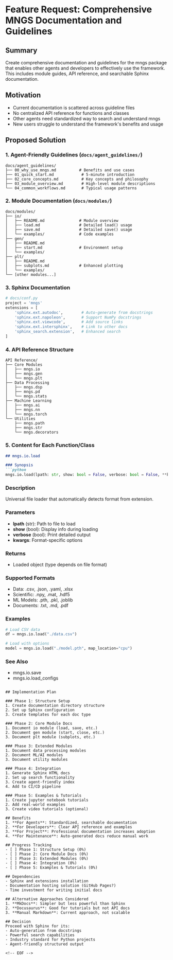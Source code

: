 <!-- ---
!-- Timestamp: 2025-05-30 01:20:00
!-- Author: Claude
!-- File: ./project_management/feature_requests/feature-request-comprehensive-mngs-documentation.md
!-- --- -->

# Feature Request: Comprehensive MNGS Documentation and Guidelines

## Summary
Create comprehensive documentation and guidelines for the mngs package that enables other agents and developers to effectively use the framework. This includes module guides, API reference, and searchable Sphinx documentation.

## Motivation
- Current documentation is scattered across guideline files
- No centralized API reference for functions and classes
- Other agents need standardized way to search and understand mngs
- New users struggle to understand the framework's benefits and usage

## Proposed Solution

### 1. **Agent-Friendly Guidelines** (`docs/agent_guidelines/`)
```
docs/agent_guidelines/
├── 00_why_use_mngs.md          # Benefits and use cases
├── 01_quick_start.md            # 5-minute introduction
├── 02_core_concepts.md          # Key concepts and philosophy
├── 03_module_overview.md        # High-level module descriptions
└── 04_common_workflows.md       # Typical usage patterns
```

### 2. **Module Documentation** (`docs/modules/`)
```
docs/modules/
├── io/
│   ├── README.md               # Module overview
│   ├── load.md                 # Detailed load() usage
│   ├── save.md                 # Detailed save() usage
│   └── examples/               # Code examples
├── gen/
│   ├── README.md
│   ├── start.md                # Environment setup
│   └── examples/
├── plt/
│   ├── README.md
│   ├── subplots.md             # Enhanced plotting
│   └── examples/
└── [other modules...]
```

### 3. **Sphinx Documentation**
```python
# docs/conf.py
project = 'mngs'
extensions = [
    'sphinx.ext.autodoc',        # Auto-generate from docstrings
    'sphinx.ext.napoleon',       # Support NumPy docstrings
    'sphinx.ext.viewcode',       # Add source links
    'sphinx.ext.intersphinx',    # Link to other docs
    'sphinx_search.extension',   # Enhanced search
]
```

### 4. **API Reference Structure**
```
API Reference/
├── Core Modules
│   ├── mngs.io
│   ├── mngs.gen
│   └── mngs.plt
├── Data Processing
│   ├── mngs.dsp
│   ├── mngs.pd
│   └── mngs.stats
├── Machine Learning
│   ├── mngs.ai
│   ├── mngs.nn
│   └── mngs.torch
└── Utilities
    ├── mngs.path
    ├── mngs.str
    └── mngs.decorators
```

### 5. **Content for Each Function/Class**
```markdown
## mngs.io.load

### Synopsis
```python
mngs.io.load(lpath: str, show: bool = False, verbose: bool = False, **kwargs) -> Any
```

### Description
Universal file loader that automatically detects format from extension.

### Parameters
- **lpath** (str): Path to file to load
- **show** (bool): Display info during loading
- **verbose** (bool): Print detailed output
- **kwargs**: Format-specific options

### Returns
- Loaded object (type depends on file format)

### Supported Formats
- Data: .csv, .json, .yaml, .xlsx
- Scientific: .npy, .mat, .hdf5
- ML Models: .pth, .pkl, .joblib
- Documents: .txt, .md, .pdf

### Examples
```python
# Load CSV data
df = mngs.io.load("./data.csv")

# Load with options
model = mngs.io.load("./model.pth", map_location="cpu")
```

### See Also
- mngs.io.save
- mngs.io.load_configs
```

## Implementation Plan

### Phase 1: Structure Setup
1. Create documentation directory structure
2. Set up Sphinx configuration
3. Create templates for each doc type

### Phase 2: Core Module Docs
1. Document io module (load, save, etc.)
2. Document gen module (start, close, etc.)
3. Document plt module (subplots, etc.)

### Phase 3: Extended Modules
1. Document data processing modules
2. Document ML/AI modules
3. Document utility modules

### Phase 4: Integration
1. Generate Sphinx HTML docs
2. Set up search functionality
3. Create agent-friendly index
4. Add to CI/CD pipeline

### Phase 5: Examples & Tutorials
1. Create jupyter notebook tutorials
2. Add real-world examples
3. Create video tutorials (optional)

## Benefits
1. **For Agents**: Standardized, searchable documentation
2. **For Developers**: Clear API reference and examples
3. **For Project**: Professional documentation increases adoption
4. **For Maintenance**: Auto-generated docs reduce manual work

## Progress Tracking
- [ ] Phase 1: Structure Setup (0%)
- [ ] Phase 2: Core Module Docs (0%)
- [ ] Phase 3: Extended Modules (0%)
- [ ] Phase 4: Integration (0%)
- [ ] Phase 5: Examples & Tutorials (0%)

## Dependencies
- Sphinx and extensions installation
- Documentation hosting solution (GitHub Pages?)
- Time investment for writing initial docs

## Alternative Approaches Considered
1. **MkDocs**: Simpler but less powerful than Sphinx
2. **Docusaurus**: Good for tutorials but not API docs
3. **Manual Markdown**: Current approach, not scalable

## Decision
Proceed with Sphinx for its:
- Auto-generation from docstrings
- Powerful search capabilities
- Industry standard for Python projects
- Agent-friendly structured output

<!-- EOF -->